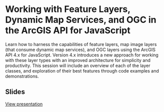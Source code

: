 # Working with Feature Layers, Dynamic Map Services, and OGC in the ArcGIS API for JavaScript

Learn how to harness the capabilities of feature layers, map image layers (that consume dynamic map services), and OGC layers using the ArcGIS API 4.x for JavaScript. Version 4.x introduces a new approach for working with these layer types with an improved architecture for simplicity and productivity. This session will include an overview of each of the layer classes, and exploration of their best features through code examples and demonstrations.


## Slides

[View presentation](https://noashx.github.io/UC/2018/Layers/slides/)